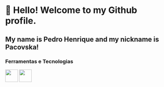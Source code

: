 # 👋 Hello! Welcome to my Github profile.
## My name is Pedro Henrique and my nickname is Pacovska!

### Ferramentas e Tecnologias

<img src="https://cdn.jsdelivr.net/gh/devicons/devicon/icons/cplusplus/cplusplus-original.svg" width="40" height="40" /> <img src="https://cdn.jsdelivr.net/gh/devicons/devicon/icons/python/python-original.svg" width="40" height="40" />

### 

